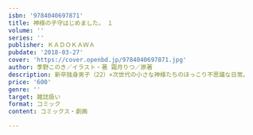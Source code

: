 ```yaml
---
isbn: '9784040697871'
title: 神様の子守はじめました。　１
volume: ''
series: ''
publisher: ＫＡＤＯＫＡＷＡ
pubdate: '2018-03-27'
cover: 'https://cover.openbd.jp/9784040697871.jpg'
author: 季野このき／イラスト・著 霜月りつ／原著
description: 新卒独身男子（22）×次世代の小さな神様たちのほっこり不思議な日常。
price: '600'
genre: ''
target: 雑誌扱い
format: コミック
content: コミックス・劇画

---
```

